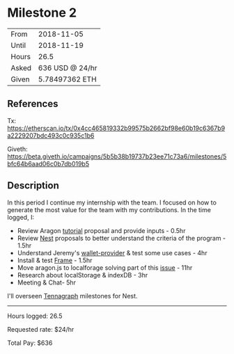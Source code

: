 # Milestone 2

| | |
|-|-|
| From  | 2018-11-05 |
| Until | 2018-11-19 |
| Hours | 26.5 |
| Asked | 636 USD @ 24/hr |
| Given | 5.78497362 ETH |

## References

Tx: <https://etherscan.io/tx/0x4cc465819332b99575b2662bf98e60b19c6367b9a2229207bdc493c0c935c1b6>

Giveth: <https://beta.giveth.io/campaigns/5b5b38b19737b23ee71c73a6/milestones/5bfc64b6aad06c0b7db019b5>

## Description

In this period I continue my internship with the team. I focused on how to generate the most value for the team with my contributions. In the time logged, I:

- Review Aragon [tutorial](https://docs.google.com/document/d/1tb5RwEBpIxp2_wQmj0w2N5japdLI5mAgjdto7TMu8lY/edit#heading=h.gyv7526ee4qy) proposal and provide inputs - 0.5hr
- Review [Nest](https://github.com/aragon/nest) proposals to better understand the criteria of the program - 1.5hr
- Understand Jeremy's [wallet-provider](https://github.com/jvluso/aragon.js/tree/wallet-provider-2) & test some use cases - 4hr
- Install & test [Frame](https://frame.sh/) - 1.5hr
- Move aragon.js to localforage solving part of this [issue](https://github.com/aragon/aragon.js/issues/133) - 11hr
- Research about localStorage & indexDB - 3hr
- Meeting & Chat- 5hr

I'll overseen [Tennagraph](https://beta.giveth.io/campaigns/5b51bdbdf8ba4732631989f5) milestones for Nest.

---

Hours logged: 26.5

Requested rate: $24/hr

Total Pay: $636
